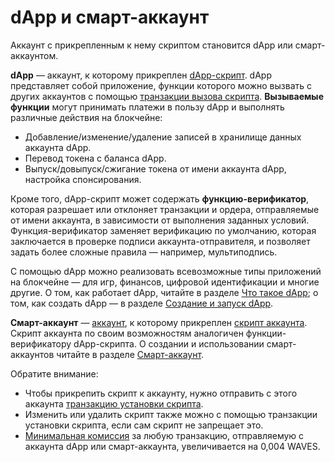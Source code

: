 # dApp и смарт-аккаунт

Аккаунт с прикрепленным к нему скриптом становится dApp или смарт-аккаунтом.

**dApp** — аккаунт, к которому прикреплен [dApp-скрипт](/ru/ride/script/script-types/dapp-script). 
dApp представляет собой приложение, функции которого можно вызвать с других аккаунтов с помощью [транзакции вызова скрипта](/ru/blockchain/transaction-type/invoke-script-transaction). **Вызываемые функции** могут принимать платежи в пользу dApp и выполнять различные действия на блокчейне:

* Добавление/изменение/удаление записей в хранилище данных аккаунта dApp.
* Перевод токена с баланса dApp.
* Выпуск/довыпуск/сжигание токена от имени аккаунта dApp, настройка спонсирования.

Кроме того, dApp-скрипт может содержать **функцию-верификатор**, которая разрешает или отклоняет транзакции и ордера, отправляемые от имени аккаунта, в зависимости от выполнения заданных условий. Функция-верификатор заменяет верификацию по умолчанию, которая заключается в проверке подписи аккаунта-отправителя, и позволяет задать более сложные правила — например, мультиподпись.

С помощью dApp можно реализовать всевозможные типы приложений на блокчейне — для игр, финансов, цифровой идентификации и многие другие. О том, как работает dApp, читайте в разделе [Что такое dApp](/ru/building-apps/smart-contracts/what-is-a-dapp); о том, как создать dApp — в разделе [Создание и запуск dApp](/ru/building-apps/smart-contracts/writing-dapps).

**Смарт-аккаунт** — [аккаунт](/ru/blockchain/account/), к которому прикреплен [скрипт аккаунта](/ru/ride/script/script-types/account-script). Скрипт аккаунта по своим возможностям аналогичен функции-верификатору dApp-скрипта. О создании и использовании смарт-аккаунтов читайте в разделе [Смарт-аккаунт](/ru/building-apps/smart-contracts/what-is-smart-account).

Обратите внимание:

* Чтобы прикрепить скрипт к аккаунту, нужно отправить с этого аккаунта [транзакцию установки скрипта](/ru/blockchain/transaction-type/set-script-transaction).
* Изменить или удалить скрипт также можно с помощью транзакции установки скрипта, если сам скрипт не запрещает это.
* [Минимальная комиссия](/ru/blockchain/transaction/transaction-fee) за любую транзакцию, отправляемую с аккаунта dApp или смарт-аккаунта, увеличивается на 0,004 WAVES.
